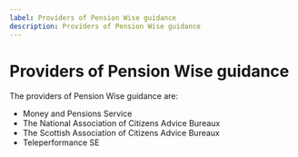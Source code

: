 ```yaml
---
label: Providers of Pension Wise guidance
description: Providers of Pension Wise guidance
---
```


# Providers of Pension Wise guidance

The providers of Pension Wise guidance are:

* Money and Pensions Service
* The National Association of Citizens Advice Bureaux
* The Scottish Association of Citizens Advice Bureaux
* Teleperformance SE
